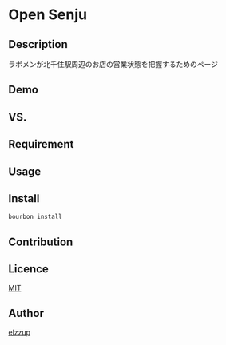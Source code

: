 Open Senju
===

## Description
 ラボメンが北千住駅周辺のお店の営業状態を把握するためのページ

## Demo

## VS. 

## Requirement

## Usage

## Install


```sh
bourbon install
```

## Contribution

## Licence

[MIT](https://github.com/tcnksm/tool/blob/master/LICENCE)

## Author

[elzzup](https://github.com/elzzup)
